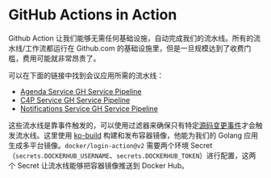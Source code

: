 # GitHub Actions in Action

Github Action 让我们能够无需任何基础设施，自动完成我们的流水线。所有的流水线/工作流都运行在 Github.com 的基础设施里，但是一旦规模达到了收费门槛，费用可能就非常昂贵了。

可以在下面的链接中找到会议应用所需的流水线：

- [Agenda Service GH Service Pipeline](../../.github/workflows/agenda-service-service-pipeline.yaml)
- [C4P Service GH Service Pipeline](../../.github/workflows/c4p-service-service-pipeline.yaml)
- [Notifications Service GH Service Pipeline](../../.github/workflows/notifications-service-service-pipeline.yaml)

这些流水线是靠事件触发的，可以使用过滤器来确保只有特定[源码变更事件](https://github.com/dorny/paths-filter)才会触发流水线。这里使用 [ko-build](https://github.com/ko-build/setup-ko) 构建和发布容器镜像，他能为我们的 Golang 应用生成多平台镜像。`docker/login-action@v2` 需要两个环境 Secret（`secrets.DOCKERHUB_USERNAME`、`secrets.DOCKERHUB_TOKEN`）进行配置，这两个 Secret 让流水线能够把容器镜像推送到 Docker Hub。

